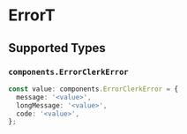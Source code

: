 # ErrorT

## Supported Types

### `components.ErrorClerkError`

```typescript
const value: components.ErrorClerkError = {
  message: '<value>',
  longMessage: '<value>',
  code: '<value>',
};
```
